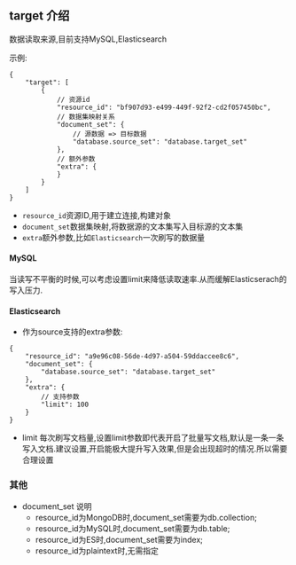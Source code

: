 ## target 介绍

数据读取来源,目前支持MySQL,Elasticsearch

示例:

```json5
{
    "target": [
        {
            // 资源id
            "resource_id": "bf907d93-e499-449f-92f2-cd2f057450bc",
            // 数据集映射关系
            "document_set": {
                // 源数据 => 目标数据
                "database.source_set": "database.target_set"
            },
            // 额外参数
            "extra": {
            }
        }
    ]
}
```

- `resource_id`资源ID,用于建立连接,构建对象
- `document_set`数据集映射,将数据源的文本集写入目标源的文本集
- `extra`额外参数,比如`Elasticsearch`一次刷写的数据量

#### MySQL

当读写不平衡的时候,可以考虑设置limit来降低读取速率.从而缓解Elasticserach的写入压力.

#### Elasticsearch

- 作为source支持的extra参数:

```json5
{
    "resource_id": "a9e96c08-56de-4d97-a504-59ddaccee8c6",
    "document_set": {
        "database.source_set": "database.target_set"
    },
    "extra": {
        // 支持参数
        "limit": 100
    }
}
```

- limit 每次刷写文档量,设置limit参数即代表开启了批量写文档,默认是一条一条写入文档.建议设置,开启能极大提升写入效果,但是会出现超时的情况.所以需要合理设置

### 其他

- document_set 说明
    - resource_id为MongoDB时,document_set需要为db.collection;
    - resource_id为MySQL时,document_set需要为db.table;
    - resource_id为ES时,document_set需要为index;
    - resource_id为plaintext时,无需指定
